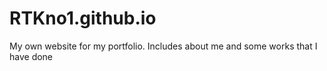 # RTKno1.github.io
My own website for my portfolio. Includes about me and some works that I have done
